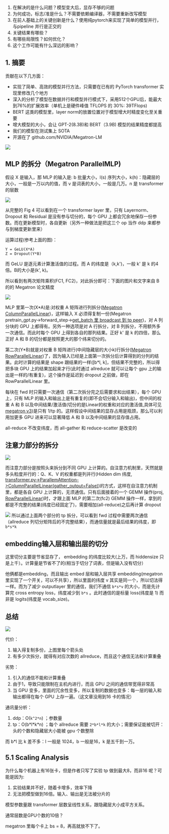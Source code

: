 1. 在解决的是什么问题？模型变大后，显存不够的问题
2. 为何成功，标志/准是什么？不需要依赖编译器，不需要重新改写模型
3. 在前人基础上的关键创新是什么？使用纯pytorch来实现了简单的模型并行，与pipeline 并行是正交的
4. 关键结果有哪些？
5. 有哪些局限性？如何优化？
6. 这个工作可能有什么深远的影响？

## 1. 摘要

贡献在以下几方面：

* 实现了简单、高效的模型并行方法，只需要在已有的 PyTorch transformer 实现里修改几个地方
* 深入的分析了模型在数据并行和模型并行模式下，采用512个GPU后，能最大到76%的扩展效率（单机上是硬件峰值 TFLOPS 的 30%: 39TFlops)
* BERT 这类的模型里，layer norm的放置位置对于模型增大时精度变化至关重要
* 增大模型的大小，会让 GPT-2(8.3B)和 BERT（3.9B) 模型的结果精度都提高
* 我们的模型在测试集上 SOTA
* 开源在了 github.com/NVIDIA/Megatron-LM

![](imgs/transformer-architecture.png)

## MLP 的拆分（Megatron ParallelMLP)
假设 X 是输入，那 MLP 的输入是:
b 批量大小，l(s) 序列大小，k(h)：隐藏层的大小，一般是一万以内的值，而 v 是词表的大小，一般是几万。n 是 transformer 的层数

![](./imgs/blocks-of-transformer-with-TP.png)

从完整的 Fig 4 可以看到在一个 transformer layer 里，只有 Layernorm、Dropout 和 Residual 是没有参与切分的，每个 GPU 上都会冗余地保存一份参数。而在更新模型时，各自更新（另外一种做法是把这三个 op 当作 ddp 来都参与到梯度更新里来）

运算过程(参考上面的图)：

```
Y = GeLU(X*A)
Z = Dropout(Y*B)
```

而 GeLU 是逐元素计算激活值的过程。而 A 的纬度是（k,k')，一般 k' 是 k 的4倍。B的大小是(k', k)。

所以看到有两次矩阵乘积(FC1, FC2)，对此拆分即可：下面的图片和文字来自 B 的的 Megatron 论文精度

![](./imgs/MLP-tensor-parallel.png)


MLP 里第一次(X*A)是:对权重 A 矩阵进行列拆分([Megatron ColumnParallelLinear](https://github.com/NVIDIA/Megatron-LM/blob/5f9c870f9f24b482509699d206a9dbb00958f6fc/megatron/model/transformer.py#L99))，这样输入 X 必须得复制一份(Megatron pretrain_gpt.py->forward\_step->[get\_batch 里 broadcast 到 tp peer](https://github.com/NVIDIA/Megatron-LM/blob/5f9c870f9f24b482509699d206a9dbb00958f6fc/pretrain_gpt.py#L81-L94))，对 A 列分块的 GPU 上都得有。另外一种选项是对 A 行拆分，对 B 列拆分，不用额外多一次通信。而此时每个 GPU 上得到各自的那列结果。正好 k' 是 k 的四倍，那么正好 A 和 B 的切分都是按照更大的那个纬来切分的。

第二次(Y*B)就是对权重 B 矩阵进行(中间隐藏层的大小k)行拆分([Megatron RowParallelLinear](https://github.com/NVIDIA/Megatron-LM/blob/5f9c870f9f24b482509699d206a9dbb00958f6fc/megatron/model/transformer.py#L132))了，因为输入已经是上面第一次拆分后计算得到的分列的结果。此时计算的结果是 shape 跟结果的一样([b\*l, k]，但结果不完整的，所以得把多块 GPU 上的结果加起来才行(此时通过 allreduce 就可以让每个 gpu 上的输出是一样的/有重复)，这个操作是延迟到 dropout 之前做，即在 RowParallelLinear 里。

每块在 fwd 时只需要一次通信（第二次拆分完之后需要求和出结果），每个 GPU 上，只有 MLP 的输入和输出上是有重复的(即不会切分输入和输出)，但中间的权重 A 和 B 以及中间结果/激活值(切分的是Linear的权重和对应的激活值,具体可见 [megatron v3](./megatron-v3-reducing-activation-in-large-transformer-models.md))是只有 1/tp 的。这样假设中间结果的显存占用是瓶颈，那么可以利用加更多 GPU 进来可以显著降低 A 和 B 以及中间结果的显存值占用。

all-reduce 不改变纬度，而 all-gather 和 reduce-scatter 是改变的

## 注意力部分的拆分

![](./imgs/SelfAttention-tensor-parallel.png)

而注意力部分是按照头来拆分到不同 GPU 上计算的。自注意力机制里，天然就是多头粒度并行的：Q、K、V 的权重都是列并行(Hidden dim 纬度, [transformer.py->ParallemAttention->ColumnParallelLinear(gather_output=False)](https://github.com/NVIDIA/Megatron-LM/blob/5f9c870f9f24b482509699d206a9dbb00958f6fc/megatron/model/transformer.py#L553-L582))的方式，这样在自注意力机制里，都是各自 GPU 上计算的，无须通信。只有后面接着的一个 GEMM 操作(proj, [RowParallelLinear](https://github.com/NVIDIA/Megatron-LM/blob/5f9c870f9f24b482509699d206a9dbb00958f6fc/megatron/model/transformer.py#L594))时，才跟上面 MLP 的第二次(fc2) GEMM 操作一样，拿到的都是不完整的结果(纬度已经固定了)，需要相加(all-reduce)之后再计算 dropout

![](./imgs/communication-ops-in-MP-transformer-layer.png)
所以通过上面两个部分的 tp 拆分，可以看到 fwd 过程中需要两次通信（allreduce 列切分矩阵后的不完整结果），而通信量就是最后结果的纬度，即 `b*s*k`




## embedding输入层和输出层的切分
这里切分主要是节省显存了， embedding 的纬度比较大(上万，而 hiddensize 只是上千）。计算量是节省不了的(相当于切分了词表，但是输入没有切分）

他俩都是embedding，而且输出 embed 层和输入层共享 embedding(megatron 里实现了一个开关，可以不共享），所以里面的纬度 v 其实是同一个，所以切法得一样。而为了减少 outputlayer 里的通信，我们不通信 `b*s*v` 的大小，而是先计算完 cross entropy loss，纬度减少到 `b*s` 。此时通信的是标量 loss(纬度是  1) 而非是 logits(纬度是 vocab_size)。



## 总结
![](./imgs/transformer-TP-overview.png)

代价：
1. 输入得复制多份，上图里每个箭头处
2. 有多少次拆分，就得有对应次数的 allreduce，而且这个通信无法和计算重叠

劣势：

1. 引入的通信不能和计算重叠
2. 由于1，导致只能限制在主机内进行，而且 GPU 之间的通信带宽得非常高
3. 当 GPU 变多，里面的冗余性变多，所以复制的数据也变多：每一层的输入和输出都得在每个 GPU 上存一遍。（这文章没用到16 卡的情况）

通讯量分析：

1. ddp：O(`k^2*n`) ；参数量
2. tp：O(b\*l\*k\*n) ；每个 allreduce 需要 `2*b*l*k` 的大小；需要保证能被切开：头的个数和隐藏层大小能被 gpu 个数整除

而 b\*l 比 k 差不多：l 一般是 1024，b 一般是16，k 是五千到一万。

## 5.1 Scaling Analysis

为什么每个机器上有16张卡，但是作者只写了实验 tp 做到最大8，而非16 呢？可能是因为:

1. 实验结果并不好，随着卡增多，效率下降 
2. 无法把模型做到16倍。输入、输出是无法被分片的


模型参数量跟 transformer 层数呈线性关系，跟隐藏层大小成平方关系。

通常层数是GPU个数的10倍？

megatron 里每个卡上 bs = 8，再高就放不下了。
